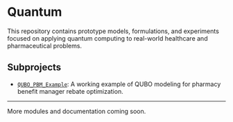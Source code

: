 # Quantum

This repository contains prototype models, formulations, and experiments focused on applying quantum computing to real-world healthcare and pharmaceutical problems.

## Subprojects

- [`QUBO_PBM_Example`](./QUBO_PBM_Example/README.md): A working example of QUBO modeling for pharmacy benefit manager rebate optimization.

---

More modules and documentation coming soon.
